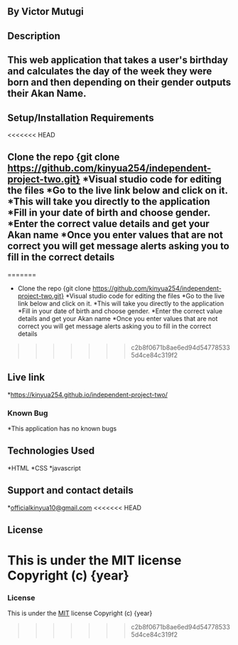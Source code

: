 ## By Victor Mutugi
## Description
## This web application that takes a user's birthday and calculates the day of the week they were born and then depending on their gender outputs their Akan Name.
## Setup/Installation Requirements
<<<<<<< HEAD
## Clone the repo {git clone https://github.com/kinyua254/independent-project-two.git} *Visual studio code for editing the files *Go to the live link below and click on it. *This will take you directly to the application *Fill in your date of birth and choose gender. *Enter the correct value details and get your Akan name *Once you enter values that are not correct you will get message alerts asking you to fill in the correct details
=======
* Clone the repo {git clone https://github.com/kinyua254/independent-project-two.git}
*Visual studio code for editing the files
*Go to the live link below and click on it.
*This will take you directly to the application
*Fill in your date of birth and choose gender.
*Enter the correct value details and get your Akan name
*Once you enter values that are not correct you will get message alerts asking you to fill in the correct details
>>>>>>> c2b8f0671b8ae6ed94d547785335d4ce84c319f2
## Live link
*https://kinyua254.github.io/independent-project-two/

### Known Bug
*This application has no known bugs 

## Technologies Used
*HTML *CSS *javascript

## Support and contact details
*officialkinyua10@gmail.com
<<<<<<< HEAD

## License
This is under the MIT license Copyright (c) {year}
=======
### License
This is under the [MIT](LICENSE) license
Copyright (c) {year} 
>>>>>>> c2b8f0671b8ae6ed94d547785335d4ce84c319f2
